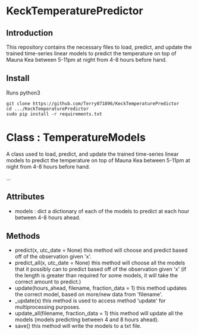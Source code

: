 # KeckTemperaturePredictor

## Introduction
This repository contains the necessary files to load, predict, and update the trained time-series linear models to predict the temperature on top of Mauna Kea between 5-11pm at night from 4-8 hours before hand.

## Install
Runs python3

```
git clone https://github.com/Terry071896/KeckTemperaturePredictor
cd .../KeckTemperaturePredictor
sudo pip install -r requirements.txt
```

# Class : TemperatureModels

A class used to load, predict, and update the trained time-series linear models to predict the temperature on top of Mauna Kea between 5-11pm at night from 4-8 hours before hand.

  ...

  Attributes
  ----------
  - models : dict 
      a dictionary of each of the models to predict at each hour between 4-8 hours ahead.

  Methods
  -------
  - predict(x, utc_date = None)
      this method will choose and predict based off of the observation given 'x'.
  - predict_all(x, utc_date = None)
      this method will choose all the models that it possibly can to predict based off of the observation given 'x' (if the length is greater than required for some models, it will take the correct amount to predict.)
  - update(hours_ahead, filename, fraction_data = 1)
      this method updates the correct model, based on more/new data from 'filename'.
  - _update(x)
      this method is used to access method 'update' for multiprocessing purposes.
  - update_all(filename, fraction_data = 1)
      this method will update all the models (models predicting between 4 and 8 hours ahead).
  - save()
      this method will write the models to a txt file.
